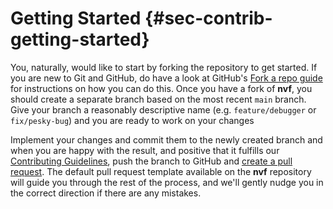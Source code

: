 # Getting Started {#sec-contrib-getting-started}

You, naturally, would like to start by forking the repository to get started. If
you are new to Git and GitHub, do have a look at GitHub's
[Fork a repo guide](https://help.github.com/articles/fork-a-repo/) for
instructions on how you can do this. Once you have a fork of **nvf**, you should
create a separate branch based on the most recent `main` branch. Give your
branch a reasonably descriptive name (e.g. `feature/debugger` or
`fix/pesky-bug`) and you are ready to work on your changes

Implement your changes and commit them to the newly created branch and when you
are happy with the result, and positive that it fulfills our
[Contributing Guidelines](#sec-guidelines), push the branch to GitHub and
[create a pull request](https://help.github.com/articles/creating-a-pull-request).
The default pull request template available on the **nvf** repository will guide
you through the rest of the process, and we'll gently nudge you in the correct
direction if there are any mistakes.
